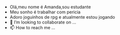 - Olá,meu nome é Amanda,sou estudante
- Meu sonho é trabalhar com pericia
- Adoro joguinhos de rpg e atualmente estou jogando 
- 💞️ I’m looking to collaborate on ...
- 📫 How to reach me ...

<!---
wtfmandi1/wtfmandi1 is a ✨ special ✨ repository because its `README.md` (this file) appears on your GitHub profile.
You can click the Preview link to take a look at your changes.
--->

